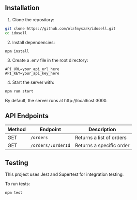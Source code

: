 ## Installation

1. Clone the repository:

```bash
git clone https://github.com/olafmyszak/idosell.git
cd idosell
```

2. Install dependencies:

```bash
npm install
```

3. Create a .env file in the root directory:

```env
API_URL=your_api_url_here
API_KEY=your_api_key_here
```

4. Start the server with:

```bash
npm run start
```

By default, the server runs at http://localhost:3000.


## API Endpoints

| Method | Endpoint           | Description              |
| ------ | ------------------ | ------------------------ |
| GET    | `/orders`          | Returns a list of orders |
| GET    | `/orders/:orderId` | Returns a specific order |


## Testing

This project uses Jest and Supertest for integration testing.

To run tests:

```bash
npm test
```
